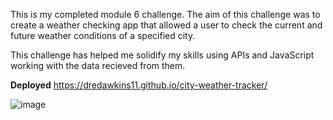 This is my completed module 6 challenge. The aim of this challenge was to create a weather checking app that allowed a user to check the current and future weather conditions of a specified city. 

This challenge has helped me solidify my skills using APIs and JavaScript working with the data recieved from them.

**Deployed**
https://dredawkins11.github.io/city-weather-tracker/

![image](https://user-images.githubusercontent.com/63630450/208054439-2fbf9c40-06ad-4c69-a23c-f4f5069a3a90.png)
